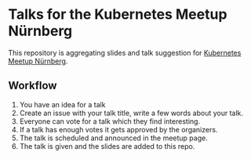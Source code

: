 # Talks for the Kubernetes Meetup Nürnberg

This repository is aggregating slides and talk suggestion for [Kubernetes Meetup Nürnberg][1].

## Workflow

1. You have an idea for a talk
2. Create an issue with your talk title, write a few words about your talk.
3. Everyone can vote for a talk which they find interesting.
4. If a talk has enough votes it gets approved by the organizers.
5. The talk is scheduled and announced in the meetup page.
6. The talk is given and the slides are added to this repo.


[1]: https://community.cncf.io/nurnberg/
